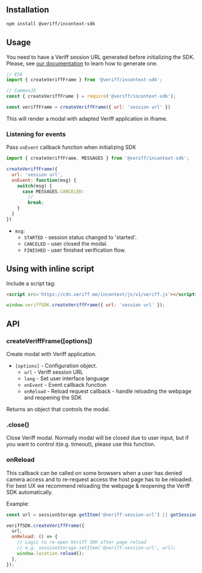 ## Installation

```bash
npm install @veriff/incontext-sdk
```

## Usage

You need to have a Veriff session URL generated before initializing the SDK. Please, see [our documentation](https://developers.veriff.com/#api-integration) to learn how to generate one.

```javascript
// ES6
import { createVeriffFrame } from '@veriff/incontext-sdk';

// CommonJS
const { createVeriffFrame } = require('@veriff/incontext-sdk');

const veriffFrame = createVeriffFrame({ url: 'session url' })
```

This will render a modal with adapted Veriff application in iframe.

### Listening for events

Pass `onEvent` callback function when initializing SDK

```javascript
import { createVeriffFrame, MESSAGES } from '@veriff/incontext-sdk';

createVeriffFrame({
  url: 'session url',
  onEvent: function(msg) {
    switch(msg) {
      case MESSAGES.CANCELED:
        //
        break;
    }
  }
})
```

- `msg`:
  - `STARTED` - session status changed to 'started'.
  - `CANCELED` - user closed the modal.
  - `FINISHED` - user finished verification flow.

## Using with inline script

Include a script tag:

```html
<script src='https://cdn.veriff.me/incontext/js/v1/veriff.js'></script>
```

```javascript
window.veriffSDK.createVeriffFrame({ url: 'session url' });
```

## API

### createVeriffFrame([options])
Create modal with Veriff application.

- `[options]` - Configuration object.
  - `url` - Veriff session URL
  - `lang` - Set user interface language
  - `onEvent` - Event callback function
  - `onReload` - Reload request callback - handle reloading the webpage and reopening the SDK

Returns an object that controls the modal.

### .close()
Close Veriff modal. Normally modal will be closed due to user input, but if you want to control it(e.g. timeout), please use this function.

### onReload
This callback can be called on some browsers when a user has denied camera access and to re-request access the host page has to be reloaded.
For best UX we recommend reloading the webpage & reopening the Veriff SDK automatically.

Example:
```javascript
const url = sessionStorage.getItem('@veriff-session-url') || getSessionUrl()

veriffSDK.createVeriffFrame({
  url,
  onReload: () => {
    // Logic to re-open Veriff SDK after page reload
    // e.g. sessionStorage.setItem('@veriff-session-url', url);
    window.location.reload();
  },
});
```
